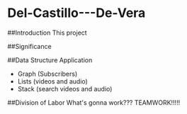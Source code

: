 # Del-Castillo---De-Vera

##Introduction
This project 




##Significance





##Data Structure Application
- Graph (Subscribers)
- Lists (videos and audio)
- Stack (search videos and audio)


##Division of Labor
What's gonna work??? TEAMWORK!!!!!
